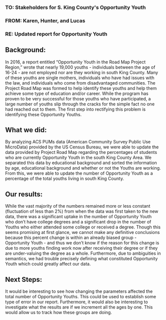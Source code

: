 ### TO: Stakeholders for S. King County's Opportunity Youth
### FROM: Karen, Hunter, and Lucas
### RE: Updated report for Opportunity Youth


## Background: 
In 2016, a report entitled “Opportunity Youth in the Road Map Project Region,” wrote that nearly 19,000 youths - individuals between the age of 16-24 - are not employed nor are they working in south King County. Many of these youths are single mothers, individuals who have had issues with the law, and individuals who come from disadvantaged communities. The Project Road Map was formed to help identify these youths and help them achieve some type of education and/or career. While the program has proven to be very successful for those youths who have participated, a large number of youths slip through the cracks for the simple fact no one had reached out to them. The first step into rectifying this problem is identifying these Opportunity Youths.

## What we did:
By analyzing ACS PUMs data (American Community Survey Public Use MicroData) provided by the US Census Bureau, we were able to update the data provided by Project Road Map regarding the percentages of students who are currently Opportunity Youth in the south King County Area. We separated this data by educational background and sorted the information by age, educational background and whether or not the Youths are working. From this, we were able to update the number of Opportunity Youth as a percentage of the total youths living in south King County. 

## Our results:
While the vast majority of the numbers remained more or less constant (fluctuation of less than 2%) from when the data was first taken to the new data, there was a significant uptake in the number of Opportunity Youth who don’t have college degrees and a significant drop in the number of Youths who either attended some college or received a degree. Though this seems promising at first glance, we cannot make any definitive conclusions because this percent change is within an already biased group - Opportunity Youth - and thus we don’t know if the reason for this change is due to more youths finding work now after receiving their degree or if they are under-valuing the degree as a whole. Furthermore, due to ambiguities in semantics, we had trouble precisely defining what constituted Opportunity Youth which could greatly affect our data. 

## Next Steps:
It would be interesting to see how changing the parameters  affected the total number of Opportunity Youths. This could be used to establish some type of error in our report. Furthermore, it would also be interesting to investigate what the results are if we increment all the ages by one. This would allow us to track how these groups are doing. 

